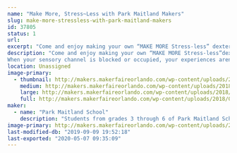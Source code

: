 ```yaml
---
name: "Make More, Stress~Less with Park Maitland Makers"
slug: make-more-stressless-with-park-maitland-makers
id: 37805
status: 1
url: 
excerpt: "Come and enjoy making your own “MAKE MORE Stress-less” dexterity ball with the 4th grade student makers. Learn about how to use low cost/free materials  to make a tool that can help guide creative 21st Century Thinking as well as exercise your hand and mind at the same time.  This will be a free “make and take” but we would encourage you to discover the ways that Park Maitland Makers give back to our surrounding community with our amazing Ambassador programs."
description: "Come and enjoy making your own “MAKE MORE Stress-less”dexterity ball with the 4th grade student makers.  Learn about how stress balls absolutely work, and there’s science to back it up. When we get stressed out, our brain has two channels. A sensory channel (sight, sound, feel, and smell) and an intellectual channel that tries to makes sense of how we feel and put it into context.
When your sensory channel is blocked or occupied, your experiences aren’t as intense or vivid. In other words, when you’re physically occupied with something (squeezing the stress ball) your mind isn’t focused or concentrated on whatever is stressing you out. This is why some of the best stress reducers are physical activities. Let’s create one of these together. We will share our designed and tested process so you too can make these at home."
location: Unassigned
image-primary:
  - thumbnail: http://makers.makerfaireorlando.com/wp-content/uploads/2018/09/4th-Maker-Faire-Orlando-Stress-150x150.jpg
    medium: http://makers.makerfaireorlando.com/wp-content/uploads/2018/09/4th-Maker-Faire-Orlando-Stress-300x200.jpg
    large: http://makers.makerfaireorlando.com/wp-content/uploads/2018/09/4th-Maker-Faire-Orlando-Stress.jpg
    full: http://makers.makerfaireorlando.com/wp-content/uploads/2018/09/4th-Maker-Faire-Orlando-Stress.jpg
maker:
  - name: "Park Maitland School"
    description: "Students from grades 3 through 6 of Park Maitland School take part in programmed Design Thinking classes twice a week. In their newly renovated Maker Space, students hone their 21st Century Skills of collaboration, problem solving, creativity, and critical thinking through project based learning. Students are encouraged to tinker and are taught the design process through different modes and hands-on learning experiences. Science, technology, engineering, the arts, and math all play a role in their learning! Students further share their learning to authentic audiences through showcases, hands-on exhibits, and by creating learning experiences for others."
image-primary: http://makers.makerfaireorlando.com/wp-content/uploads/2018/09/PMS-Logo.jpg
last-modified-db: "2019-09-09 19:52:18"
last-exported: "2020-05-07 09:35:09"
---
```

